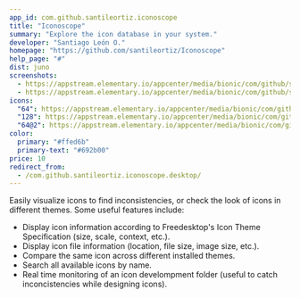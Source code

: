 ```yaml
---
app_id: com.github.santileortiz.iconoscope
title: "Iconoscope"
summary: "Explore the icon database in your system."
developer: "Santiago León O."
homepage: "https://github.com/santileortiz/Iconoscope"
help_page: "#"
dist: juno
screenshots:
  - https://appstream.elementary.io/appcenter/media/bionic/com/github/santileortiz.iconoscope/7DD49619A73B67066A984EB62F06728D/screenshots/image-1_orig.png
  - https://appstream.elementary.io/appcenter/media/bionic/com/github/santileortiz.iconoscope/7DD49619A73B67066A984EB62F06728D/screenshots/image-2_orig.png
icons:
  "64": https://appstream.elementary.io/appcenter/media/bionic/com/github/santileortiz.iconoscope/7DD49619A73B67066A984EB62F06728D/icons/64x64/com.github.santileortiz.iconoscope_com.github.santileortiz.iconoscope.png
  "128": https://appstream.elementary.io/appcenter/media/bionic/com/github/santileortiz.iconoscope/7DD49619A73B67066A984EB62F06728D/icons/128x128/com.github.santileortiz.iconoscope_com.github.santileortiz.iconoscope.png
  "64@2": https://appstream.elementary.io/appcenter/media/bionic/com/github/santileortiz.iconoscope/7DD49619A73B67066A984EB62F06728D/icons/64x64@2/com.github.santileortiz.iconoscope_com.github.santileortiz.iconoscope.png
color:
  primary: "#ffed6b"
  primary-text: "#692b00"
price: 10
redirect_from:
  - /com.github.santileortiz.iconoscope.desktop/
---
```


<p>Easily visualize icons to find inconsistencies, or check the look of icons in different themes. Some useful features include:</p>
<ul>
  <li>Display icon information according to Freedesktop&apos;s Icon Theme Specification (size, scale, context, etc.).</li>
  <li>Display icon file information (location, file size, image size, etc.).</li>
  <li>Compare the same icon across different installed themes.</li>
  <li>Search all available icons by name.</li>
  <li>Real time monitoring of an icon develompment folder (useful to catch inconcistencies while designing icons).</li>
</ul>